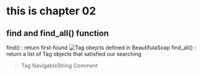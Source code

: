 # this is chapter 02

## find and find_all() function

find() : return first-found ![Tag obejcts](https://www.crummy.com/software/BeautifulSoup/bs4/doc/#bs4.Tag)  defined in BeautifulaSoap
find_all() : return a list of Tag objects that satisfied our searching

> Tag
> NavigableString
> Comment

